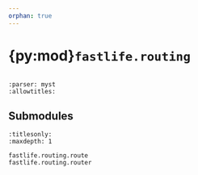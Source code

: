 ```yaml
---
orphan: true
---
```


# {py:mod}`fastlife.routing`

```{py:module} fastlife.routing
```

```{autodoc2-docstring} fastlife.routing
:parser: myst
:allowtitles:
```

## Submodules

```{toctree}
:titlesonly:
:maxdepth: 1

fastlife.routing.route
fastlife.routing.router
```

